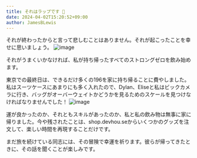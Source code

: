 ```yaml
---
title: それはラップです 🥙
date: 2024-04-02T15:20:52+09:00
author: JamesBLewis
---
```

それが終わったからと言って悲しむことはありません。それが起こったことを幸せに思いましょう。
![image](https://github.com/devhou-se/www-jp/assets/1495031/ee2dc3e3-68a9-44ab-87b8-cce47bf03013)

それがうまくいかなければ、私が持ち帰ったすべてのストロングゼロを飲み始めます。

東京での最終日は、できるだけ多くの196を家に持ち帰ることに費やしました。私はスーツケースにあまりにも多く入れたので、Dylan、Eliseと私はビックカメラに行き、バッグがオーバーウェイトかどうかを見るためのスケールを見つけなければなりませんでした！
![image](https://github.com/devhou-se/www-jp/assets/1495031/72bed86a-3a7f-4e30-97df-0394ea38e417)

運が良かったのか、それともスキルがあったのか、私と私の飲み物は無事に家に帰りました。今や残されたことは、shop.devhou.seからいくつかのグッズを注文して、楽しい時間を再現することだけです。 

まだ旅を続けている同志には、その冒険で幸運を祈ります。彼らが帰ってきたときに、その話を聞くことが楽しみです。